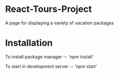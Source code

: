 # React-Tours-Project
A page for displaying a variety of vacation packages

# Installation 

To install package manager -- 'npm install'

To start in development server -- 'npm start'
